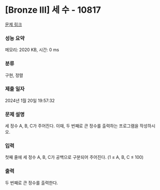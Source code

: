 # [Bronze III] 세 수 - 10817 

[문제 링크](https://www.acmicpc.net/problem/10817) 

### 성능 요약

메모리: 2020 KB, 시간: 0 ms

### 분류

구현, 정렬

### 제출 일자

2024년 1월 20일 19:57:32

### 문제 설명

<p>세 정수 A, B, C가 주어진다. 이때, 두 번째로 큰 정수를 출력하는 프로그램을 작성하시오. </p>

### 입력 

 <p>첫째 줄에 세 정수 A, B, C가 공백으로 구분되어 주어진다. (1 ≤ A, B, C ≤ 100)</p>

### 출력 

 <p>두 번째로 큰 정수를 출력한다.</p>

